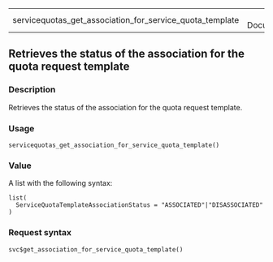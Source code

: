 <table style="width: 100%;">
<tbody>
<tr class="odd">
<td>servicequotas_get_association_for_service_quota_template</td>
<td style="text-align: right;">R Documentation</td>
</tr>
</tbody>
</table>

## Retrieves the status of the association for the quota request template

### Description

Retrieves the status of the association for the quota request template.

### Usage

    servicequotas_get_association_for_service_quota_template()

### Value

A list with the following syntax:

    list(
      ServiceQuotaTemplateAssociationStatus = "ASSOCIATED"|"DISASSOCIATED"
    )

### Request syntax

    svc$get_association_for_service_quota_template()
